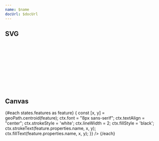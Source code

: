 ```yaml
---
name: $name
docUrl: $docUrl
---
```


<script lang="ts">
	import { index } from 'd3-array';
	import { geoAlbersUsa } from 'd3-geo';
	import { feature } from 'topojson-client';

	import Preview from '$lib/docs/Preview.svelte';
	import Chart, { Canvas, Svg } from '$lib/components/Chart.svelte';
	import GeoPath from '$lib/components/GeoPath.svelte';
	import GeoPoint from '$lib/components/GeoPoint.svelte';
	import Text from '$lib/components/Text.svelte';

	import geojson from '../_data/geo/us-states-topojson.js';
	import capitals from '../_data/geo/us-state-capitals.csv';

	const states = feature(geojson, geojson.objects.collection);
</script>

## SVG

<Preview>
	<div class="h-[600px]">
		<Chart
			geo={{
				projection: geoAlbersUsa,
				fitGeojson: states,
			}}
		>
			<Svg>
				<g class="states">
					{#each states.features as feature}
						<GeoPath geojson={feature} class="fill-gray-200 stroke-white hover:fill-gray-300" />
					{/each}
				</g>
				<g class="labels pointer-events-none">
					{#each states.features as feature}
						<GeoPath geojson={feature} let:geoPath>
							{@const [x,y] = geoPath.centroid(feature)}
							<Text {x} {y} value={feature.properties.name} textAnchor="middle" verticalAnchor="middle" class="text-[8px] stroke-white [stroke-width:2px]" />
						</GeoPath>
					{/each}
				</g>
			</Svg>
		</Chart>
	</div>
</Preview>

## Canvas

<Preview>
	<div class="h-[600px]">
		<Chart
			geo={{
				projection: geoAlbersUsa,
				fitGeojson: states,
			}}
		>
			<Canvas>
				<GeoPath geojson={states} fill="#e5e7eb" stroke="white" />
			</Canvas>
			{#each states.features as feature}
				<Canvas>
					<GeoPath geojson={feature} render={(ctx, { geoPath }) => {
							const [x, y] = geoPath.centroid(feature);
							ctx.font = "8px sans-serif";
							ctx.textAlign = "center";
							ctx.strokeStyle = 'white';
							ctx.lineWidth = 2;
							ctx.fillStyle = 'black';
							ctx.strokeText(feature.properties.name, x, y);
							ctx.fillText(feature.properties.name, x, y);
						}}
					/>
				</Canvas>
			{/each}
		</Chart>
	</div>
</Preview>
